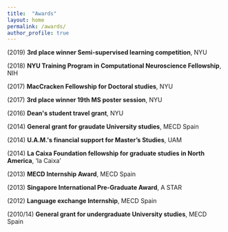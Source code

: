 ```yaml
---
title:  "Awards"
layout: home
permalink: /awards/
author_profile: true
---
```


(2019) **3rd place winner Semi-supervised learning competition**, NYU

(2018) **NYU Training Program in Computational Neuroscience Fellowship**, NIH

(2017) **MacCracken Fellowship for Doctoral studies**, NYU

(2017) **3rd place winner 19th MS poster session**, NYU

(2016) **Dean's student travel grant**, NYU

(2014) **General grant for graudate University studies**, MECD Spain

(2014) **U.A.M.'s financial support for Master’s Studies**, UAM

(2014) **La Caixa Foundation fellowship for graduate studies in North America**, ‘la Caixa’

(2013) **MECD Internship Award**, MECD Spain

(2013) **Singapore International Pre-Graduate Award**, A STAR

(2012) **Language exchange Internship**, MECD Spain

(2010/14) **General grant for undergraduate University studies**, MECD Spain

